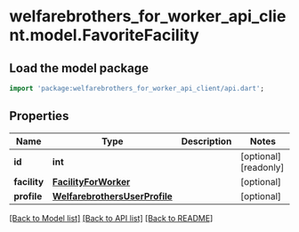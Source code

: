 # welfarebrothers_for_worker_api_client.model.FavoriteFacility

## Load the model package
```dart
import 'package:welfarebrothers_for_worker_api_client/api.dart';
```

## Properties
Name | Type | Description | Notes
------------ | ------------- | ------------- | -------------
**id** | **int** |  | [optional] [readonly] 
**facility** | [**FacilityForWorker**](FacilityForWorker.md) |  | [optional] 
**profile** | [**WelfarebrothersUserProfile**](WelfarebrothersUserProfile.md) |  | [optional] 

[[Back to Model list]](../README.md#documentation-for-models) [[Back to API list]](../README.md#documentation-for-api-endpoints) [[Back to README]](../README.md)


